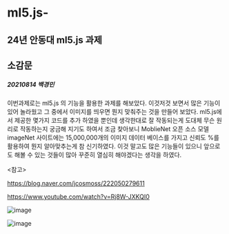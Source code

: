 # ml5.js-
## 24년 안동대 ml5.js 과제

## 소감문
##### 20210814 백경민 
이번과제로는 ml5.js 의 기능을 활용한 과제를 해보았다. 이것저것 보면서 많은 기능이 있어 놀라웠고 그 중에서 이미지를 띄우면 뭔지 맞춰주는 것을 만들어 보았다. ml5.js에서 제공한 몇가지 코드를 추가 하였을 뿐인데 생각한대로 잘 작동되는게 도대체 무슨 원리로 작동하는지 궁금해 지기도 하여서 조금 찾아보니 MoblieNet 오픈 소스 모델 imageNet 사이트에는 15,000,000개의 이미지 데이터 베이스를 가지고 신뢰도 %를 활용하여 뭔지 알아맞추는게 참 신기하였다. 이것 말고도 많은 기능들이 있으니 앞으로도 해볼 수 있는 것들이 많아 꾸준히 열심히 해야겠다는 생각을 하였다.

<참고>

https://blog.naver.com/jcosmoss/222050279611

https://www.youtube.com/watch?v=Rj8W-JXKQI0

![image](https://github.com/SSODADA/ml5.js-/assets/80105027/24434957-4c14-4192-81ea-dca3665fac19)


![image](https://github.com/SSODADA/ml5.js-/assets/80105027/a5d92ca6-ef22-4716-9667-8c9fe3247e7c)
